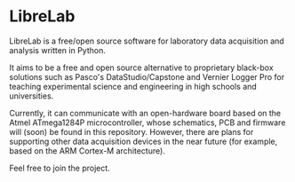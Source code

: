 LibreLab
=========

LibreLab is a free/open source software for laboratory data acquisition and analysis written in Python. 

It aims to be a free and open source alternative to proprietary black-box solutions such as Pasco's DataStudio/Capstone and Vernier Logger Pro for teaching experimental science and engineering in high schools and universities.

Currently, it can communicate with an open-hardware board based on the Atmel ATmega1284P microcontroller, whose schematics, PCB and firmware will (soon) be found in this repository. However, there are plans for supporting other data acquisition devices in the near future (for example, based on the ARM Cortex-M architecture).

Feel free to join the project.






